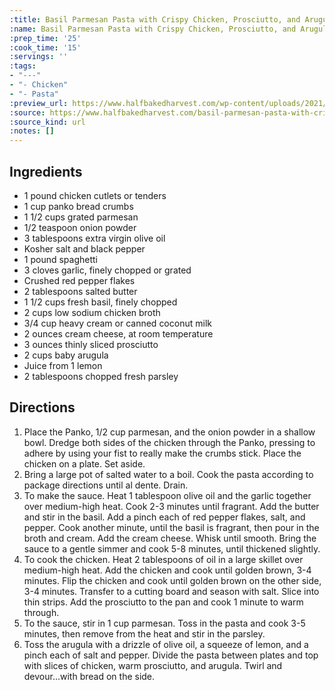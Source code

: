 ```yaml
---
:title: Basil Parmesan Pasta with Crispy Chicken, Prosciutto, and Arugula
:name: Basil Parmesan Pasta with Crispy Chicken, Prosciutto, and Arugula
:prep_time: '25'
:cook_time: '15'
:servings: ''
:tags:
- "---"
- "- Chicken"
- "- Pasta"
:preview_url: https://www.halfbakedharvest.com/wp-content/uploads/2021/03/Basil-Parmesan-Pasta-with-Crispy-Chicken-Prosciutto-and-Arugula-8.jpg
:source: https://www.halfbakedharvest.com/basil-parmesan-pasta-with-crispy-chicken/
:source_kind: url
:notes: []
---
```


## Ingredients
- 1 pound chicken cutlets or tenders
- 1 cup panko bread crumbs
- 1 1/2 cups grated parmesan
- 1/2 teaspoon onion powder
- 3 tablespoons extra virgin olive oil
- Kosher salt and black pepper
- 1 pound spaghetti
- 3 cloves garlic, finely chopped or grated
- Crushed red pepper flakes
- 2 tablespoons salted butter
- 1 1/2 cups fresh basil, finely chopped
- 2 cups low sodium chicken broth
- 3/4 cup heavy cream or canned coconut milk
- 2 ounces cream cheese, at room temperature
- 3 ounces thinly sliced prosciutto
- 2 cups baby arugula
- Juice from 1 lemon
- 2 tablespoons chopped fresh parsley


## Directions
1. Place the Panko, 1/2 cup parmesan, and the onion powder in a shallow bowl. Dredge both sides of the chicken through the Panko, pressing to adhere by using your fist to really make the crumbs stick. Place the chicken on a plate. Set aside.
2. Bring a large pot of salted water to a boil. Cook the pasta according to package directions until al dente. Drain.
3. To make the sauce. Heat 1 tablespoon olive oil and the garlic together over medium-high heat. Cook 2-3 minutes until fragrant. Add the butter and stir in the basil. Add a pinch each of red pepper flakes, salt, and pepper. Cook another minute, until the basil is fragrant, then pour in the broth and cream. Add the cream cheese. Whisk until smooth. Bring the sauce to a gentle simmer and cook 5-8 minutes, until thickened slightly.
4. To cook the chicken. Heat 2 tablespoons of oil in a large skillet over medium-high heat. Add the chicken and cook until golden brown, 3-4 minutes. Flip the chicken and cook until golden brown on the other side, 3-4 minutes. Transfer to a cutting board and season with salt. Slice into thin strips. Add the prosciutto to the pan and cook 1 minute to warm through.
5. To the sauce, stir in 1 cup parmesan. Toss in the pasta and cook 3-5 minutes, then remove from the heat and stir in the parsley.
6. Toss the arugula with a drizzle of olive oil, a squeeze of lemon, and a pinch each of salt and pepper. Divide the pasta between plates and top with slices of chicken, warm prosciutto, and arugula. Twirl and devour...with bread on the side.
